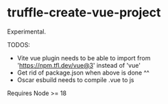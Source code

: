 # truffle-create-vue-project

Experimental.

TODOS:

- Vite vue plugin needs to be able to import from 'https://npm.tfl.dev/vue@3'
  instead of 'vue'
- Get rid of package.json when above is done ^^
- Oscar esbuild needs to compile .vue to js

Requires Node >= 18
